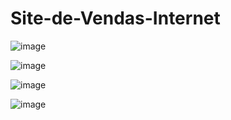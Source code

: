 # Site-de-Vendas-Internet

![image](https://user-images.githubusercontent.com/85879564/165964223-c924576e-288f-4728-b0fd-b9dc58eccf9f.png)

![image](https://user-images.githubusercontent.com/85879564/165964408-cc495208-5fa3-4e9b-830d-179f0005a8b1.png)

![image](https://user-images.githubusercontent.com/85879564/165964748-6556704c-7dc0-45c3-b3b5-824320382fef.png)

![image](https://user-images.githubusercontent.com/85879564/165965071-1146c6ca-a16a-4eb0-8adc-1cb5343624bd.png)
